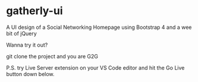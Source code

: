 # gatherly-ui
A UI design of a Social Networking Homepage using Bootstrap 4 and a wee bit of jQuery

Wanna try it out?

git clone the project and you are G2G

P.S.
try Live Server extension on your VS Code editor and hit the Go Live button down below.
